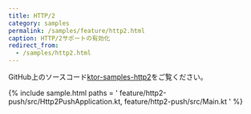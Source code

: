 ```yaml
---
title: HTTP/2
category: samples
permalink: /samples/feature/http2.html
caption: HTTP/2サポートの有効化
redirect_from:
  - /samples/http2.html
---
```


GitHub上のソースコード[ktor-samples-http2](https://github.com/ktorio/ktor-samples/blob/master/feature/http2-push)をご覧ください。

{% include sample.html paths = '
    feature/http2-push/src/Http2PushApplication.kt,
    feature/http2-push/src/Main.kt
' %}

